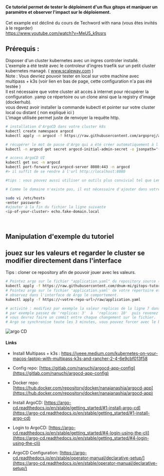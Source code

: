 #### Ce tutoriel permet de tester le déploiment d'un flux gitops et manipuer un paramètre et observer l'impact sur le déploiement.
Cet example est décliné du cours de Techword with nana (vous êtes invités à le regarder) </br> 
https://www.youtube.com/watch?v=MeU5_k9ssrs

## Prérequis :
Disposer d'un cluster kubernetes avec un ingres controler installé. 
</br>L'exemple a été testé avec le controleur d'ingres traefik sur un petit cluster kubernetes managé. ( www.scaleway.com )
</br>Note : Vous devriez pouvoir tester en local sur votre machine avec multipass + k3s (voir lien en bas de page, cette configuration n'a pas été testée )
</br>Il est nécessaire que votre cluster ait accès à internet pour récupérer la configuration .yamp ce répertoire ou un clone ainsi que la registry d'image (dockerhub).
</br> vous devez avoir installer la commande kubectl et pointer sur votre cluster local ou distant ( non expliqué ici )
</br>L'image utilisée permet juste de renvoyer la requête http.

```bash
# installation d'ArgoCD dans votre cluster k8s
kubectl create namespace argocd
kubectl apply -n argocd -f https://raw.githubusercontent.com/argoproj/argo-cd/stable/manifests/install.yaml

# récupérer le mot de passe d'Argo qui a été créer automatiquement à l'installation
kubectl -n argocd get secret argocd-initial-admin-secret -o jsonpath="{.data.password}" | base64 --decode && echo

# access ArgoCD UI 
kubectl get svc -n argocd
kubectl port-forward svc/argocd-server 8080:443 -n argocd
#> il suffit de se rendre à l'url http://localhost:8080

#tips : vous pouvez aussi utiliser un outils plus convivial tel que Lens https://k8slens.dev/ (à installer sur votre ordinateur )

# Comme le domaine n'existe pas, il est nécessaire d'ajouter dans votre fichier /etc/hosts le nom de domaine utilisé dans l'exemple. 

sudo vi /etc/hosts
<enter password>
#ajouter à la fin du fichier la ligne suivante
<ip-of-your-cluster> echo.fake-domain.local

```
</br>

## Manipulation d'exemple du tutoriel 

## jouez sur les valeurs et regarder le cluster se modifier directement dans l'interface
Tips : cloner ce repository afin de pouvoir jouer avec les valeurs.

```bash
# Pointez argo sur le fichier "application.yaml" du repository source (vous devrez surcharger dans Argo Directement)
kubectl apply -f https://raw.githubusercontent.com/dnum-mi/gitops-tutorial-1/main/application.yaml
# Pointez argo sur le fichier 'application.yaml' de votre repertoire et ensuite modifiez une valeur
# observez dans l'interface de Argo le comportement.
kubectl apply -f https://<votre-repo-url>/raw/application.yaml

# activité : modifiez par exemple la valeur replicas de la ligne 7 dans le ficher 'deployment.yaml',
# par exemple passez de 'replicas: 3'  à  'replicas: 10'  puis revenez à 'replicas: 3
# vous devrez faire un commit entre chaque changement sur le fichier.
# Argo se synchronise toute les 3 minutes, vous pouvez forcer avec le bouton "SYNC"

```

![argo CD](https://raw.githubusercontent.com/dnum-mi/gitops-tutorial-1/main/argo%20CD.png)
#### Links

* Install Multipass + k3s : https://jyeee.medium.com/kubernetes-on-your-macos-laptop-with-multipass-k3s-and-rancher-2-4-6e9cbf013f58

* Config repo: [https://gitlab.com/nanuchi/argocd-app-config](https://gitlab.com/nanuchi/argocd-app-config)

* Docker repo: [https://hub.docker.com/repository/docker/nanajanashia/argocd-app](https://hub.docker.com/repository/docker/nanajanashia/argocd-app)

* Install ArgoCD: [https://argo-cd.readthedocs.io/en/stable/getting_started/#1-install-argo-cd](https://argo-cd.readthedocs.io/en/stable/getting_started/#1-install-argo-cd)

* Login to ArgoCD: [https://argo-cd.readthedocs.io/en/stable/getting_started/#4-login-using-the-cli](https://argo-cd.readthedocs.io/en/stable/getting_started/#4-login-using-the-cli)

* ArgoCD Configuration: [https://argo-cd.readthedocs.io/en/stable/operator-manual/declarative-setup/](https://argo-cd.readthedocs.io/en/stable/operator-manual/declarative-setup/)

